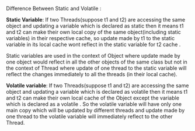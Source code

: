 Difference Between Static and Volatile :

**Static Variable**: If two Threads(suppose t1 and t2) are accessing the same object and updating a variable which is declared as static then it means t1 and t2 can make their own local copy of the same object(including static variables) in their respective cache, so update made by t1 to the static variable in its local cache wont reflect in the static variable for t2 cache .

Static variables are used in the context of Object where update made by one object would reflect in all the other objects of the same class but not in the context of Thread where update of one thread to the static variable will reflect the changes immediately to all the threads (in their local cache).

**Volatile variable**: If two Threads(suppose t1 and t2) are accessing the same object and updating a variable which is declared as volatile then it means t1 and t2 can make their own local cache of the Object except the variable which is declared as a volatile . So the volatile variable will have only one main copy which will be updated by different threads and update made by one thread to the volatile variable will immediately reflect to the other Thread.
